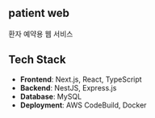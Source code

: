 ## patient web

환자 예약용 웹 서비스

## Tech Stack

- **Frontend**: Next.js, React, TypeScript
- **Backend**: NestJS, Express.js
- **Database**: MySQL
- **Deployment**: AWS CodeBuild, Docker
